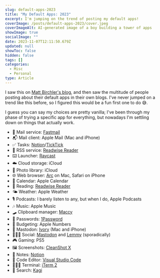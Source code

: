 ```yaml
---
slug: default-apps-2023
title: "My Default Apps: 2023"
excerpt: I'm jumping on the trend of posting my default apps!
coverImage: /posts/default-apps-2023/cover.jpeg
coverImageAlt: AI-generated image of a boy building a tower of apps
showImage: true
socialImage: ""
date: 2023-11-07T12:11:50.679Z
updated: null
showToc: false
hidden: false
tags: []
categories:
  - Misc
  - Personal
type: Article
---
```


I saw this on [Matt Birchler's blog](https://birchtree.me/blog/my-default-apps-at-the-end-of-2023/), and then saw the multitude of people posting about their default apps in their own blogs. I've never jumped on a trend like this before, so I figured this would be a fun first one to do 😅.

I guess you can say my choices are pretty vanilla; I've been through my phase of trying a specific app for everything, but nowadays I'm settling down on things that actually work.

- 📧 Mail service: [Fastmail](https://fastmail.com)
- 📬 Mail client: Apple Mail (Mac and iPhone)
- ✅ Tasks: [Notion](https://notion.so)/[TickTick](https://ticktick.com/)
- 📰 RSS service: [Readwise Reader](https://readwise.io/read)
- ⌨️ Launcher: [Raycast](https://www.raycast.com/)
- ☁️ Cloud storage: iCloud
- 🌅 Photo library: iCloud
- 🌐 Web browser: [Arc](https://arc.net/) on Mac, Safari on iPhone
- 📆 Calendar: Apple Calendar
- 📖 Reading: [Readwise Reader](https://readwise.io/read)
- 🌤️ Weather: Apple Weather
- 🎙️ Podcasts: I barely listen to any, but when I do, Apple Podcasts
- 🎶 Music: Apple Music
- 🛹 Clipboard manager: [Maccy](https://maccy.app/)
- 🔐 Passwords: [1Password](https://1password.com/)
- 💸 Budgeting: Apple Numbers
- 🐘 Mastodon: [Ivory](https://tapbots.com/ivory/) (Mac and iPhone)
- 💁🏻‍♂️ Social: [Mastodon](https://joinmastodon.org/) and [Lemmy](https://join-lemmy.org/) (sporadically)
- 🎮 Gaming: PS5
- 🖼️ Screenshots: [CleanShot X](https://cleanshot.com/)
- 📝 Notes: [Notion](https://notion.so)
- 🧮 Code Editor: [Visual Studio Code](https://code.visualstudio.com/)
- 👨🏻‍💻 Terminal: [iTerm 2](https://iterm2.com/)
- 🔎 Search: [Kagi](https://kagi.com)
